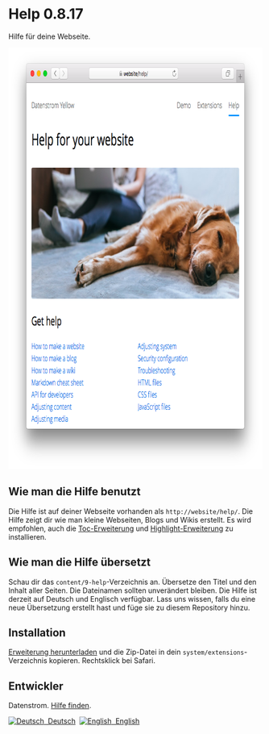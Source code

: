 Help 0.8.17
===========
Hilfe für deine Webseite.

<p align="center"><img src="help-screenshot.png?raw=true" width="795" height="836" alt="Bildschirmfoto"></p>

## Wie man die Hilfe benutzt

Die Hilfe ist auf deiner Webseite vorhanden als `http://website/help/`. Die Hilfe zeigt dir wie man kleine Webseiten, Blogs und Wikis erstellt. Es wird empfohlen, auch die [Toc-Erweiterung](https://github.com/datenstrom/yellow-extensions/tree/master/source/toc/README-de.md) und [Highlight-Erweiterung](https://github.com/datenstrom/yellow-extensions/tree/master/source/highlight/README-de.md) zu installieren.

## Wie man die Hilfe übersetzt

Schau dir das `content/9-help`-Verzeichnis an. Übersetze den Titel und den Inhalt aller Seiten. Die Dateinamen sollten unverändert bleiben. Die Hilfe ist derzeit auf Deutsch und Englisch verfügbar. Lass uns wissen, falls du eine neue Übersetzung erstellt hast und füge sie zu diesem Repository hinzu.

## Installation

[Erweiterung herunterladen](https://github.com/datenstrom/yellow-extensions/raw/master/zip/help.zip) und die Zip-Datei in dein `system/extensions`-Verzeichnis kopieren. Rechtsklick bei Safari.

## Entwickler

Datenstrom. [Hilfe finden](https://datenstrom.se/de/yellow/help/).

<p>
<a href="README-de.md"><img src="https://raw.githubusercontent.com/datenstrom/yellow-extensions/master/source/help/language-de.png" width="15" height="15" alt="Deutsch">&nbsp; Deutsch</a>&nbsp;
<a href="README.md"><img src="https://raw.githubusercontent.com/datenstrom/yellow-extensions/master/source/help/language-en.png" width="15" height="15" alt="English">&nbsp; English</a>&nbsp;
</p>